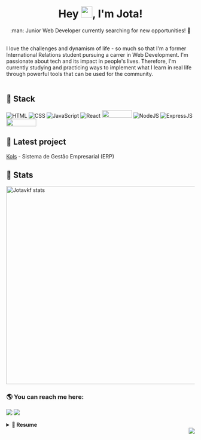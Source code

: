 <h1 align="center">Hey <img src="https://raw.githubusercontent.com/kaueMarques/kaueMarques/master/hi.gif" width="30px">, I'm Jota!</h1>

<p align="center"> :man: Junior Web Developer currently searching for new opportunities! 🔭</p
<br></br>
I love the challenges and dynamism of life - so much so that I'm a former International Relations student pursuing a carrer in Web Development. I'm passionate about tech and its impact in people's lives. Therefore, I'm currently studying and practicing ways to implement what I learn in real life through powerful tools that can be used for the community.
<br></br>

## :floppy_disk: Stack

![HTML](https://img.shields.io/badge/HTML5-E34F26?style=flat-square&logo=html5&logoColor=white) 
![CSS](https://img.shields.io/badge/CSS3-1572B6?style=flat-square&logo=css3&logoColor=white)
![JavaScript](https://img.shields.io/badge/JavaScript-F7DF1E?style=flat-square&logo=javascript&logoColor=black)
![React](https://img.shields.io/badge/React-20232A?style=flat-square&logo=react&logoColor=61DAFB)
<img height="20px" width="80px" src="https://img.shields.io/badge/Tailwind_CSS-38B2AC?style=for-the-badge&logo=tailwind-css&logoColor=white" />
![NodeJS](https://img.shields.io/badge/Node.js-43853D?style=flat-square&logo=node.js&logoColor=white)
![ExpressJS](https://img.shields.io/badge/Express.js-404D59?style=flat-square&logo=express&logoColor=white)
<img height="20px" width="80px" src="https://img.shields.io/badge/MongoDB-4EA94B?style=for-the-badge&logo=mongodb&logoColor=white"/>

## 🚧 Latest project

[Kols](https://github.com/jotavkf/kols-client) - Sistema de Gestão Empresarial (ERP)

## :crystal_ball: Stats

<p align="left">
<img width="530em" src="https://github-readme-stats.vercel.app/api?username=jotavkf&show_icons=true&theme=vision-friendly-dark" alt="Jotavkf stats"/>
</p>

### :earth_americas: You can reach me here:

<a href="mailto:jvkferraz@gmail.com"><img src="https://img.shields.io/badge/Gmail-D14836?style=for-the-badge&logo=gmail&logoColor=white"/></a>
<a href="https://linkedin.com/in/jvkf"><img src="https://img.shields.io/badge/LinkedIn-0077B5?style=for-the-badge&logo=linkedin&logoColor=white"/></a>

<details>
  <summary><b>📃 Resume</b></summary>


## Education

- 📖 **Bootcamp Full-stack Web Development**\
📆 Jan 2022 - Mar 2022 (Full-time)\
📍 **Ironhack Brazil**

</details>

<img align="right" src="https://img.shields.io/badge/Linux-FCC624?style=for-the-badge&logo=linux&logoColor=black" />
